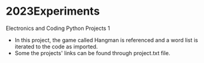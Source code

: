 # 2023Experiments
Electronics and Coding
Python Projects 1

- In this project, the game called Hangman is referenced and a word list is iterated to the code as imported.
- Some the projects' links can be found through project.txt file.

